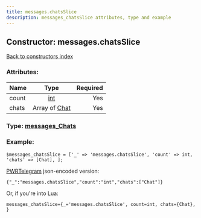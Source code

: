 ```yaml
---
title: messages.chatsSlice
description: messages_chatsSlice attributes, type and example
---
```

## Constructor: messages.chatsSlice  
[Back to constructors index](index.md)



### Attributes:

| Name     |    Type       | Required |
|----------|:-------------:|---------:|
|count|[int](../types/int.md) | Yes|
|chats|Array of [Chat](../types/Chat.md) | Yes|



### Type: [messages\_Chats](../types/messages_Chats.md)


### Example:

```
$messages_chatsSlice = ['_' => 'messages.chatsSlice', 'count' => int, 'chats' => [Chat], ];
```  

[PWRTelegram](https://pwrtelegram.xyz) json-encoded version:

```
{"_":"messages.chatsSlice","count":"int","chats":["Chat"]}
```


Or, if you're into Lua:  


```
messages_chatsSlice={_='messages.chatsSlice', count=int, chats={Chat}, }

```


